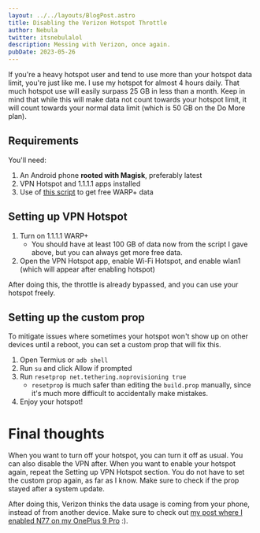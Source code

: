 ```yaml
---
layout: ../../layouts/BlogPost.astro
title: Disabling the Verizon Hotspot Throttle
author: Nebula
twitter: itsnebulalol
description: Messing with Verizon, once again.
pubDate: 2023-05-26
---
```


If you're a heavy hotspot user and tend to use more than your hotspot data limit, you're just like me. I use my hotspot for almost 4 hours daily. That much hotspot use will easily surpass 25 GB in less than a month. Keep in mind that while this will make data not count towards your hotspot limit, it will count towards your normal data limit (which is 50 GB on the Do More plan).

## Requirements

You'll need:

1. An Android phone **rooted with Magisk**, preferably latest
2. VPN Hotspot and 1.1.1.1 apps installed
3. Use of [this script](https://github.com/TheCaduceus/WARP-UNLIMITED-ADVANCED) to get free WARP+ data

## Setting up VPN Hotspot

1. Turn on 1.1.1.1 WARP+
   - You should have at least 100 GB of data now from the script I gave above, but you can always get more free data.
2. Open the VPN Hotspot app, enable Wi-Fi Hotspot, and enable wlan1 (which will appear after enabling hotspot)

After doing this, the throttle is already bypassed, and you can use your hotspot freely.

## Setting up the custom prop

To mitigate issues where sometimes your hotspot won't show up on other devices until a reboot, you can set a custom prop that will fix this.

1. Open Termius or `adb shell`
2. Run `su` and click Allow if prompted
3. Run `resetprop net.tethering.noprovisioning true`
   - `resetprop` is much safer than editing the `build.prop` manually, since it's much more difficult to accidentally make mistakes.
4. Enjoy your hotspot!

# Final thoughts

When you want to turn off your hotspot, you can turn it off as usual. You can also disable the VPN after. When you want to enable your hotspot again, repeat the Setting up VPN Hotspot section. You do not have to set the custom prop again, as far as I know. Make sure to check if the prop stayed after a system update.

After doing this, Verizon thinks the data usage is coming from your phone, instead of from another device. Make sure to check out [my post where I enabled N77 on my OnePlus 9 Pro](/blog/verizon-n77) :\).
